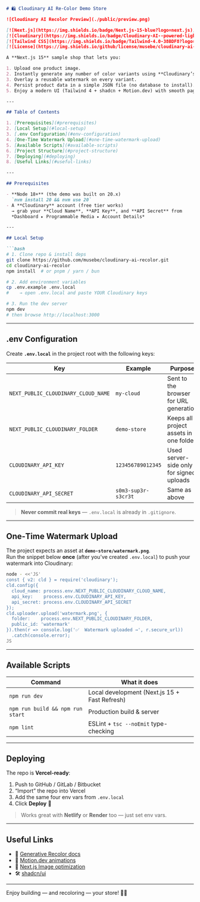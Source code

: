 
```md
# 🛍️ Cloudinary AI Re‑Color Demo Store

![Cloudinary AI Recolor Preview](./public/preview.png)

[![Next.js](https://img.shields.io/badge/Next.js-15-blue?logo=next.js)](https://nextjs.org/)
[![Cloudinary](https://img.shields.io/badge/Cloudinary-AI--powered-lightblue?logo=cloudinary)](https://cloudinary.com/)
[![Tailwind CSS](https://img.shields.io/badge/Tailwind-4.0-38BDF8?logo=tailwindcss)](https://tailwindcss.com/)
[![License](https://img.shields.io/github/license/musebe/cloudinary-ai-recolor)](./LICENSE)

A **Next.js 15** sample shop that lets you:

1. Upload one product image.
2. Instantly generate any number of color variants using **Cloudinary’s Generative Recolor** transformation.
3. Overlay a reusable watermark on every variant.
4. Persist product data in a simple JSON file (no database to install).
5. Enjoy a modern UI (Tailwind 4 + shadcn + Motion.dev) with smooth page and hover animations.

---

## Table of Contents

1. [Prerequisites](#prerequisites)  
2. [Local Setup](#local-setup)  
3. [.env Configuration](#env-configuration)  
4. [One‑Time Watermark Upload](#one-time-watermark-upload)  
5. [Available Scripts](#available-scripts)  
6. [Project Structure](#project-structure)  
7. [Deploying](#deploying)  
8. [Useful Links](#useful-links)

---

## Prerequisites

- **Node 18+** (the demo was built on 20.x)  
  `nvm install 20 && nvm use 20`
- A **Cloudinary** account (free tier works)  
  → grab your **Cloud Name**, **API Key**, and **API Secret** from  
  *Dashboard ▸ Programmable Media ▸ Account Details*

---

## Local Setup

```bash
# 1. Clone repo & install deps
git clone https://github.com/musebe/cloudinary-ai-recolor.git
cd cloudinary-ai-recolor
npm install  # or pnpm / yarn / bun

# 2. Add environment variables
cp .env.example .env.local
#    → open .env.local and paste YOUR Cloudinary keys

# 3. Run the dev server
npm dev
# then browse http://localhost:3000
```

---

## .env Configuration

Create **`.env.local`** in the project root with the following keys:

| Key                             | Example            | Purpose                                            |
|----------------------------------|----------------------|----------------------------------------------------|
| `NEXT_PUBLIC_CLOUDINARY_CLOUD_NAME` | `my-cloud`           | Sent to the browser for URL generation             |
| `NEXT_PUBLIC_CLOUDINARY_FOLDER`     | `demo-store`         | Keeps all project assets in one folder             |
| `CLOUDINARY_API_KEY`               | `123456789012345`    | Used server-side only for signed uploads           |
| `CLOUDINARY_API_SECRET`           | `s0m3-sup3r-s3cr3t`  | Same as above                                      |

> **Never commit real keys** — `.env.local` is already in `.gitignore`.

---

## One‑Time Watermark Upload

The project expects an asset at **`demo-store/watermark.png`**.  
Run the snippet below **once** (after you’ve created `.env.local`) to push your watermark into Cloudinary:

```bash
node - <<'JS'
const { v2: cld } = require('cloudinary');
cld.config({
  cloud_name: process.env.NEXT_PUBLIC_CLOUDINARY_CLOUD_NAME,
  api_key:    process.env.CLOUDINARY_API_KEY,
  api_secret: process.env.CLOUDINARY_API_SECRET
});
cld.uploader.upload('watermark.png', {
  folder:    process.env.NEXT_PUBLIC_CLOUDINARY_FOLDER,
  public_id: 'watermark'
}).then(r => console.log('✅  Watermark uploaded →', r.secure_url))
  .catch(console.error);
JS
```

---

## Available Scripts

| Command                        | What it does                                 |
|-------------------------------|----------------------------------------------|
| `npm run dev`                    | Local development (Next.js 15 + Fast Refresh) |
| `npm run build && npm run start`    | Production build & server                    |
| `npm lint`                   | ESLint + `tsc --noEmit` type-checking       |

---



## Deploying

The repo is **Vercel-ready**:

1. Push to GitHub / GitLab / Bitbucket  
2. “Import” the repo into Vercel  
3. Add the same four env vars from `.env.local`  
4. Click **Deploy** 🚀

> Works great with **Netlify** or **Render** too — just set env vars.

---

## Useful Links

- 📘 [Generative Recolor docs](https://cloudinary.com/documentation/transformation_reference#e_gen_recolor)
- 💫 [Motion.dev animations](https://motion.dev)
- 🧠 [Next.js Image optimization](https://nextjs.org/docs/app/building-your-application/optimizing/images)
- 🛠 [shadcn/ui](https://ui.shadcn.com)

---

Enjoy building — and recoloring — your store! 🌈🛒
```

